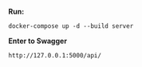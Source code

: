 **Run:**
```
docker-compose up -d --build server
```

**Enter to Swagger**
```
http://127.0.0.1:5000/api/
```

